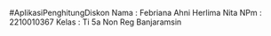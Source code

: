 #AplikasiPenghitungDiskon
Nama  : Febriana Ahni Herlima Nita
NPm   : 2210010367
Kelas : Ti 5a Non Reg Banjaramsin
